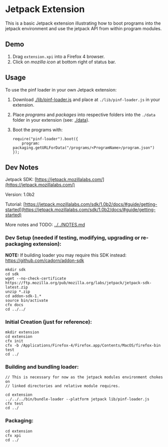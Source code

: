 Jetpack Extension
=================

This is a basic Jetpack extension illustrating how to boot programs into the
jetpack environment and use the jetpack API from within program modules.

Demo
----

  1. Drag `extension.xpi` into a Firefox 4 browser.
  2. Click on _mozilla icon_ at bottom right of status bar.

Usage
-----

To use the pinf loader in your own Jetpack extension:

  1. Download [./lib/pinf-loader.js](https://github.com/pinf/loader-js/blob/master/demos/JetpackExtension/extension/lib/pinf-loader.js) and
     place at `./lib/pinf-loader.js` in your extension.
  2. Place _programs_ and _packages_ into respective folders into the `./data` folder in your extension (see: [./data](https://github.com/pinf/loader-js/tree/master/demos/JetpackExtension/extension/data)).
  3. Boot the programs with:

         require("pinf-loader").boot({
             program: packaging.getURLForData("/programs/<ProgramName>/program.json")
         });


Dev Notes
---------

Jetpack SDK: [https://jetpack.mozillalabs.com/](https://jetpack.mozillalabs.com/)

Version: 1.0b2

Tutorial: [https://jetpack.mozillalabs.com/sdk/1.0b2/docs/#guide/getting-started](https://jetpack.mozillalabs.com/sdk/1.0b2/docs/#guide/getting-started)

More notes and TODO: [../../NOTES.md](https://github.com/pinf/loader-js/blob/master/NOTES.md)

### Dev Setup (needed if testing, modifying, upgrading or re-packaging extension):

__NOTE:__ If building loader you may require this SDK instead: https://github.com/cadorn/addon-sdk

    mkdir sdk
    cd sdk
    wget --no-check-certificate https://ftp.mozilla.org/pub/mozilla.org/labs/jetpack/jetpack-sdk-latest.zip
    unzip *.zip
    cd addon-sdk-1.*
    source bin/activate
    cfx docs
    cd ../../

### Initial Creation (just for reference):

    mkdir extension
    cd extension
    cfx init
    cfx -b /Applications/Firefox-4/Firefox.app/Contents/MacOS/firefox-bin test
    cd ../

### Building and bundling loader:

    // This is necessary for now as the jetpack modules environment chokes on
    // linked directories and relative module requires.

    cd extension
    ../../../bin/bundle-loader --platform jetpack lib/pinf-loader.js
    cfx test
    cd ../

### Packaging:

    cd extension
    cfx xpi
    cd ../
